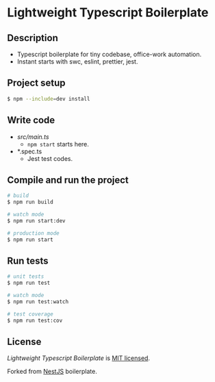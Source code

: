 # Lightweight Typescript Boilerplate

## Description

- Typescript boilerplate for tiny codebase, office-work automation.
- Instant starts with swc, eslint, prettier, jest.

## Project setup

```bash
$ npm --include=dev install 
```

## Write code

- *src/main.ts*
    - `npm start` starts here.
- *.spec.ts
    - Jest test codes.

## Compile and run the project

```bash
# build
$ npm run build

# watch mode
$ npm run start:dev

# production mode
$ npm run start
```

## Run tests

```bash
# unit tests
$ npm run test

# watch mode
$ npm run test:watch

# test coverage
$ npm run test:cov
```

## License

*Lightweight Typescript Boilerplate* is [MIT licensed](LICENSE.md).

Forked from [NestJS](https://github.com/nestjs/nest) boilerplate.
